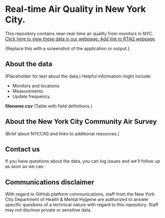 # Real-time Air Quality in New York City.

This repository contains near-real-time air quality from monitors in NYC. [Click here to view these data in our webpage. Add link to RTAQ webpage](https://www.google.com).

{Replace this with a screenshot of the application or output.}

## About the data 
(Placeholder for text about the data.) Helpful information might include:
- Monitors and locations
- Measurements
- Update frequency 

**filename.csv**
(Table with field definitions.)

## About the New York City Community Air Survey
(Brief about NYCCAS and links to additional resources.)

## Contact us
If you have questions about the data, you can log issues and we'll follow up as soon as we can. 

## Communications disclaimer
With regard to GitHub platform communications, staff from the New York City Department of Health & Mental Hygiene are authorized to answer specific questions of a technical nature with regard to this repository. Staff may not disclose private or sensitive data. 
